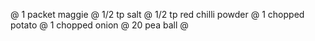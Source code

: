 @ 1 packet maggie
@ 1/2 tp salt
@ 1/2 tp red chilli powder
@ 1 chopped potato
@ 1 chopped onion 
@ 20 pea ball
@